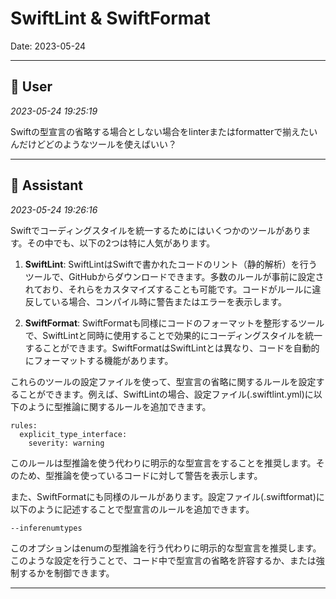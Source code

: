 # SwiftLint & SwiftFormat

Date: 2023-05-24

---

## 👤 User
*2023-05-24 19:25:19*

Swiftの型宣言の省略する場合としない場合をlinterまたはformatterで揃えたいんだけどどのようなツールを使えばいい？

---

## 🤖 Assistant
*2023-05-24 19:26:16*

Swiftでコーディングスタイルを統一するためにはいくつかのツールがあります。その中でも、以下の2つは特に人気があります。

1. **SwiftLint**: SwiftLintはSwiftで書かれたコードのリント（静的解析）を行うツールで、GitHubからダウンロードできます。多数のルールが事前に設定されており、それらをカスタマイズすることも可能です。コードがルールに違反している場合、コンパイル時に警告またはエラーを表示します。

2. **SwiftFormat**: SwiftFormatも同様にコードのフォーマットを整形するツールで、SwiftLintと同時に使用することで効果的にコーディングスタイルを統一することができます。SwiftFormatはSwiftLintとは異なり、コードを自動的にフォーマットする機能があります。

これらのツールの設定ファイルを使って、型宣言の省略に関するルールを設定することができます。例えば、SwiftLintの場合、設定ファイル(.swiftlint.yml)に以下のように型推論に関するルールを追加できます。

```
rules:
  explicit_type_interface:
    severity: warning
```

このルールは型推論を使う代わりに明示的な型宣言をすることを推奨します。そのため、型推論を使っているコードに対して警告を表示します。

また、SwiftFormatにも同様のルールがあります。設定ファイル(.swiftformat)に以下のように記述することで型宣言のルールを追加できます。

```
--inferenumtypes
```

このオプションはenumの型推論を行う代わりに明示的な型宣言を推奨します。このような設定を行うことで、コード中で型宣言の省略を許容するか、または強制するかを制御できます。

---
